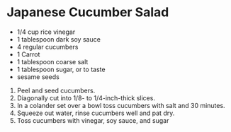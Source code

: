 # Japanese Cucumber Salad #

 * 1/4 cup rice vinegar
 * 1 tablespoon dark soy sauce
 * 4 regular cucumbers
 * 1 Carrot
 * 1 tablespoon coarse salt
 * 1 tablespoon sugar, or to taste
 * sesame seeds

 1. Peel and seed cucumbers. 
 2. Diagonally cut into 1/8- to 1/4-inch-thick slices.
 3. In a colander set over a bowl toss cucumbers with salt and 30 minutes.  
 4. Squeeze out water, rinse cucumbers well and pat dry. 
 5. Toss cucumbers with vinegar, soy sauce, and sugar
